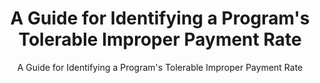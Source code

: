---
layout: resources-landing
filters: payment-integrity playbook omb 2021
title: "A Guide for Identifying a Program's Tolerable Improper Payment Rate"
subtitle: "A Guide for Identifying a Program's Tolerable Improper Payment Rate"
doc-link: ../assets/files/TolerableRateGuide_final.pdf
---
